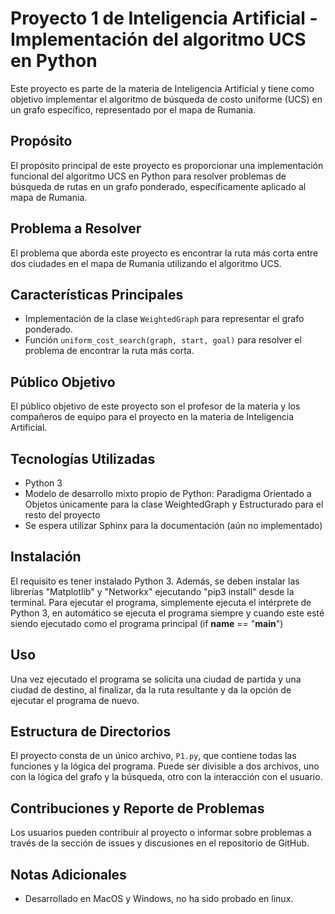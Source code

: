 # Proyecto 1 de Inteligencia Artificial - Implementación del algoritmo UCS en Python

Este proyecto es parte de la materia de Inteligencia Artificial y tiene como objetivo implementar el algoritmo de búsqueda de costo uniforme (UCS) en un grafo específico, representado por el mapa de Rumania.

## Propósito

El propósito principal de este proyecto es proporcionar una implementación funcional del algoritmo UCS en Python para resolver problemas de búsqueda de rutas en un grafo ponderado, específicamente aplicado al mapa de Rumania.

## Problema a Resolver

El problema que aborda este proyecto es encontrar la ruta más corta entre dos ciudades en el mapa de Rumania utilizando el algoritmo UCS.

## Características Principales

- Implementación de la clase `WeightedGraph` para representar el grafo ponderado.
- Función `uniform_cost_search(graph, start, goal)` para resolver el problema de encontrar la ruta más corta.

## Público Objetivo

El público objetivo de este proyecto son el profesor de la materia y los compañeros de equipo para el proyecto en la materia de Inteligencia Artificial.

## Tecnologías Utilizadas

- Python 3
- Modelo de desarrollo mixto propio de Python: Paradigma Orientado a Objetos únicamente para la clase WeightedGraph y Estructurado para el resto del proyecto
- Se espera utilizar Sphinx para la documentación (aún no implementado)

## Instalación

El requisito es tener instalado Python 3. Además, se deben instalar las librerías "Matplotlib" y "Networkx" ejecutando "pip3 install" desde la terminal. Para ejecutar el programa, simplemente ejecuta el intérprete de Python 3, en automático se ejecuta el programa siempre y cuando este esté siendo ejecutado como el programa principal (if __name__ == "__main__")

## Uso

Una vez ejecutado el programa se solicita una ciudad de partida y una ciudad de destino, al finalizar, da la ruta resultante y da la opción de ejecutar el programa de nuevo.

## Estructura de Directorios

El proyecto consta de un único archivo, `P1.py`, que contiene todas las funciones y la lógica del programa.
Puede ser divisible a dos archivos, uno con la lógica del grafo y la búsqueda, otro con la interacción con el usuario.

## Contribuciones y Reporte de Problemas

Los usuarios pueden contribuir al proyecto o informar sobre problemas a través de la sección de issues y discusiones en el repositorio de GitHub.

## Notas Adicionales

- Desarrollado en MacOS y Windows, no ha sido probado en linux.

